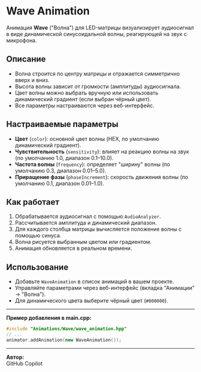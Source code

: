 # Wave Animation

Анимация **Wave** ("Волна") для LED-матрицы визуализирует аудиосигнал в виде динамической синусоидальной волны, реагирующей на звук с микрофона.

## Описание

- Волна строится по центру матрицы и отражается симметрично вверх и вниз.
- Высота волны зависит от громкости (амплитуды) аудиосигнала.
- Цвет волны можно выбрать вручную или использовать динамический градиент (если выбран чёрный цвет).
- Все параметры настраиваются через веб-интерфейс.

## Настраиваемые параметры

- **Цвет** (`color`): основной цвет волны (HEX, по умолчанию динамический градиент).
- **Чувствительность** (`sensitivity`): влияет на реакцию волны на звук (по умолчанию 1.0, диапазон 0.1–10.0).
- **Частота волны** (`frequency`): определяет "ширину" волны (по умолчанию 0.3, диапазон 0.01–5.0).
- **Приращение фазы** (`phaseIncrement`): скорость движения волны (по умолчанию 0.1, диапазон 0.01–1.0).

## Как работает

1. Обрабатывается аудиосигнал с помощью `AudioAnalyzer`.
2. Рассчитывается амплитуда и динамический диапазон.
3. Для каждого столбца матрицы вычисляется положение волны с помощью синуса.
4. Волна рисуется выбранным цветом или градиентом.
5. Анимация обновляется в реальном времени.

## Использование

- Добавьте `WaveAnimation` в список анимаций в вашем проекте.
- Управляйте параметрами через веб-интерфейс (вкладка "Анимации" → "Волна").
- Для динамического цвета выберите чёрный цвет (`#000000`).

---

**Пример добавления в main.cpp:**
```cpp
#include "Animations/Wave/wave_animation.hpp"
// ...
animator.addAnimation(new WaveAnimation());
```

---

**Автор:**  
GitHub Copilot


